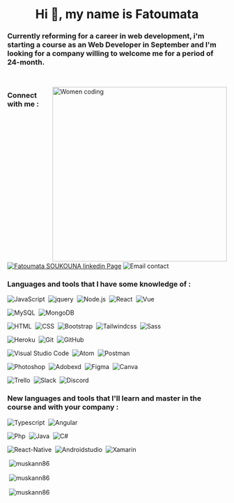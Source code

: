 <h1 align="center">Hi 👋, my name is Fatoumata</h1>

<h3 align="left">Currently reforming for a career in web development, i'm starting a course as an Web Developer in September and I'm looking for a company willing to welcome me for a period of 24-month.</h3>

&nbsp;

<img align="right" width="400" src="https://encrypted-tbn0.gstatic.com/images?q=tbn:ANd9GcS58VBbtk7E41W91T6fuR8-kl8dp-AuiMeiHw&usqp=CAU" alt="Women coding">

<h3 align="left">Connect with me :</h3>
 
<a href="https://linkedin.com/in/https://www.linkedin.com/in/fatoumatasoukouna86/" target="blank"><img align="center" src="https://img.shields.io/badge/-linkedin-000B49?style=flat&logo=linkedin" alt="Fatoumata SOUKOUNA linkedin Page" /></a>
<img align="center" src="https://img.shields.io/badge/-soukounafatoumata86@gmail.com-000B49?style=flat&logo=gmail" alt="Email contact" />

<h3 align="left">Languages and tools that I have some knowledge of :</h3>

![JavaScript](https://img.shields.io/badge/-JavaScript-000B49?style=flat&logo=javascript)&nbsp;
![jquery](https://img.shields.io/badge/-Jquery-000B49?style=flat&logo=jquery&logoColor=0769ad)&nbsp;
![Node.js](https://img.shields.io/badge/-Node.js-000B49?style=flat&logo=node.js)&nbsp;
![React](https://img.shields.io/badge/-React-000B49?style=flat&logo=react)&nbsp;
![Vue](https://img.shields.io/badge/-Vue.js-000B49?style=flat&logo=Vue.js)&nbsp;

![MySQL](https://img.shields.io/badge/-MySQL-000B49?style=flat&logo=MySQL)&nbsp;
![MongoDB](https://img.shields.io/badge/-MongoDB-000B49?style=flat&logo=MongoDB)&nbsp;

![HTML](https://img.shields.io/badge/-HTML-000B49?style=flat&logo=HTML5)&nbsp;
![CSS](https://img.shields.io/badge/-CSS-000B49?style=flat&logo=CSS3&logoColor=0078d7)&nbsp;
![Bootstrap](https://img.shields.io/badge/-Bootstrap-000B49?style=flat&logo=bootstrap)&nbsp;
![Tailwindcss](https://img.shields.io/badge/-Tailwindcss-000B49?style=flat&logo=tailwindcss)&nbsp;
![Sass](https://img.shields.io/badge/-Sass-000B49?style=flat&logo=sass)&nbsp;

![Heroku](https://img.shields.io/badge/-Heroku-000B49?style=flat&logo=heroku)&nbsp;
![Git](https://img.shields.io/badge/-Git-000B49?style=flat&logo=git)&nbsp;
![GitHub](https://img.shields.io/badge/-GitHub-000B49?style=flat&logo=github)&nbsp;

![Visual Studio Code](https://img.shields.io/badge/-Visual%20Studio%20Code-000B49?style=flat&logo=visual-studio-code&logoColor=0078d7)&nbsp;
![Atom](https://img.shields.io/badge/-Atom-000B49?style=flat&logo=Atom&logoColor=90b061)&nbsp;
![Postman](https://img.shields.io/badge/-Postman-000B49?style=flat&logo=Postman)&nbsp;

![Photoshop](https://img.shields.io/badge/-Photoshop-000B49?style=flat&logo=adobe-photoshop)&nbsp;
![Adobexd](https://img.shields.io/badge/-Adobe%20XD-000B49?style=flat&logo=Adobexd)&nbsp;
![Figma](https://img.shields.io/badge/-Figma-000B49?style=flat&logo=Figma)&nbsp;
![Canva](https://img.shields.io/badge/-Canva-000B49?style=flat&logo=Canva)&nbsp;

![Trello](https://img.shields.io/badge/-Trello-000B49?style=flat&logo=Trello&logoColor=264de4)&nbsp;
![Slack](https://img.shields.io/badge/-Slack-000B49?style=flat&logo=Slack)&nbsp;
![Discord](https://img.shields.io/badge/-Discord-000B49?style=flat&logo=Discord)&nbsp;

<h3 align="left">New languages and tools that I'll learn and master in the course and with your company :</h3>

![Typescript](https://img.shields.io/badge/-Typescript-000B49?style=flat&logo=typescript)&nbsp;
![Angular](https://img.shields.io/badge/-Angular-000B49?style=flat&logo=angular)&nbsp;

![Php](https://img.shields.io/badge/-Php-000B49?style=flat&logo=php)&nbsp;
![Java](https://img.shields.io/badge/-Java-000B49?style=flat&logo=java)&nbsp;
![C#](https://img.shields.io/badge/-C#-000B49?style=flat&logo=c#)&nbsp;

![React-Native](https://img.shields.io/badge/-React%20Native-000B49?style=flat&logo=react)&nbsp;
![Androidstudio](https://img.shields.io/badge/-Android%20Studio-000B49?style=flat&logo=Androidstudio)&nbsp;
![Xamarin](https://img.shields.io/badge/-Xamarin-000B49?style=flat&logo=Xamarin)&nbsp;

<p>&nbsp;<img align="center" src="https://github-readme-stats.vercel.app/api/top-langs?username=muskann86&show_icons=true&theme=nightowl" alt="muskann86" /></p>

<p>&nbsp;<img align="center" src="https://github-readme-stats.vercel.app/api?username=muskann86&show_icons=true&theme=nightowl" alt="muskann86" /></p>

<p>&nbsp;<img align="center" src="https://github-readme-streak-stats.herokuapp.com/?user=muskann86&theme=nightowl" alt="muskann86" /></p>
